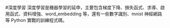 #深度學習
深度學習是機器學習的延申，主要包含梯度下降、損失函式、求導、啟用函式、資料增強、word_embedding 等，還有一些數字識別、mnist 神經網路等 Python 實戰的訓練程式碼。
